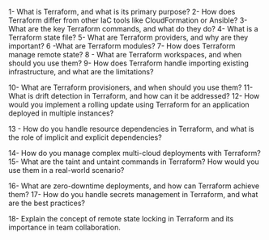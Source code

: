 1- What is Terraform, and what is its primary purpose?
2-  How does Terraform differ from other IaC tools like CloudFormation or Ansible?
3-  What are the key Terraform commands, and what do they do?
4- What is a Terraform state file?
5- What are Terraform providers, and why are they important?
6 -What are Terraform modules?
7- How does Terraform manage remote state?
8 - What are Terraform workspaces, and when should you use them?
9- How does Terraform handle importing existing infrastructure, and what are the limitations?

10- What are Terraform provisioners, and when should you use them?
11- What is drift detection in Terraform, and how can it be addressed?
12- How would you implement a rolling update using Terraform for an application deployed in multiple instances?

13 - How do you handle resource dependencies in Terraform, and what is the role of implicit and explicit dependencies?

14-  How do you manage complex multi-cloud deployments with Terraform?
15-  What are the taint and untaint commands in Terraform? How would you use them in a real-world scenario?

16- What are zero-downtime deployments, and how can Terraform achieve them?
17- How do you handle secrets management in Terraform, and what are the best practices?

18- Explain the concept of remote state locking in Terraform and its importance in team collaboration.


  

   

   

   
